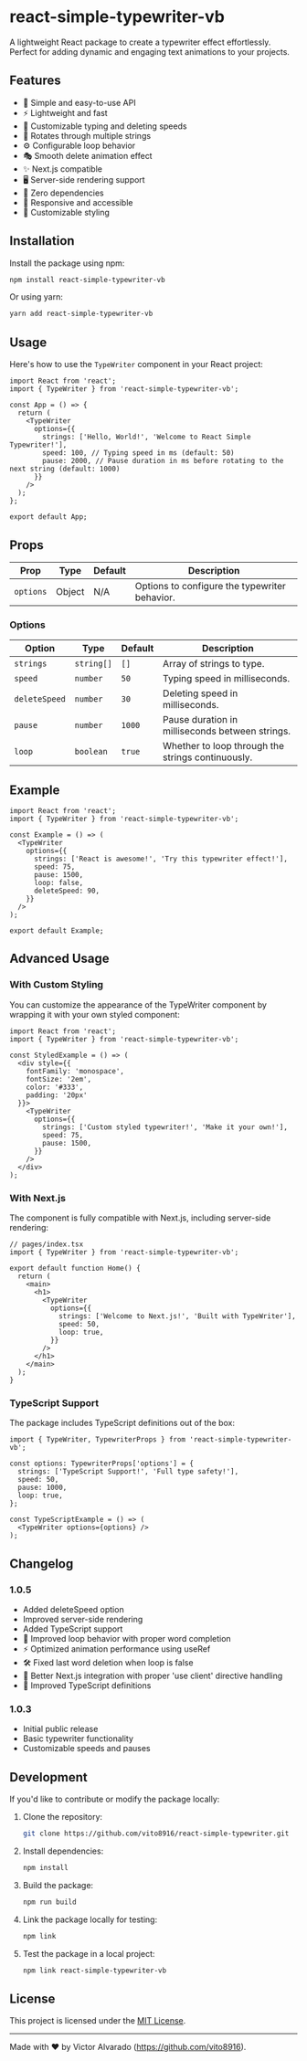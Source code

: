 # react-simple-typewriter-vb

A lightweight React package to create a typewriter effect effortlessly. Perfect for adding dynamic and engaging text animations to your projects.

## Features
- 🚀 Simple and easy-to-use API
- ⚡ Lightweight and fast
- 🎨 Customizable typing and deleting speeds
- 🔄 Rotates through multiple strings
- ⚙️ Configurable loop behavior
- 🎭 Smooth delete animation effect
- ✨ Next.js compatible
- 🖥️ Server-side rendering support
- 🎯 Zero dependencies
- 📱 Responsive and accessible
- 🎨 Customizable styling

## Installation

Install the package using npm:
```bash
npm install react-simple-typewriter-vb
```

Or using yarn:
```bash
yarn add react-simple-typewriter-vb
```

## Usage

Here's how to use the `TypeWriter` component in your React project:

```tsx
import React from 'react';
import { TypeWriter } from 'react-simple-typewriter-vb';

const App = () => {
  return (
    <TypeWriter
      options={{
        strings: ['Hello, World!', 'Welcome to React Simple Typewriter!'],
        speed: 100, // Typing speed in ms (default: 50)
        pause: 2000, // Pause duration in ms before rotating to the next string (default: 1000)
      }}
    />
  );
};

export default App;
```

## Props

| Prop      | Type   | Default | Description                                    |
|-----------|--------|---------|------------------------------------------------|
| `options` | Object | N/A     | Options to configure the typewriter behavior. |

### Options

| Option       | Type      | Default | Description                                         |
|--------------|-----------|---------|-----------------------------------------------------|
| `strings`    | `string[]`| `[]`    | Array of strings to type.                          |
| `speed`      | `number`  | `50`    | Typing speed in milliseconds.                      |
| `deleteSpeed`| `number`  | `30`    | Deleting speed in milliseconds.                    |
| `pause`      | `number`  | `1000`  | Pause duration in milliseconds between strings.     |
| `loop`       | `boolean` | `true`  | Whether to loop through the strings continuously.   |

## Example

```tsx
import React from 'react';
import { TypeWriter } from 'react-simple-typewriter-vb';

const Example = () => (
  <TypeWriter
    options={{
      strings: ['React is awesome!', 'Try this typewriter effect!'],
      speed: 75,
      pause: 1500,
      loop: false,
      deleteSpeed: 90,
    }}
  />
);

export default Example;
```

## Advanced Usage

### With Custom Styling

You can customize the appearance of the TypeWriter component by wrapping it with your own styled component:

```tsx
import React from 'react';
import { TypeWriter } from 'react-simple-typewriter-vb';

const StyledExample = () => (
  <div style={{ 
    fontFamily: 'monospace',
    fontSize: '2em',
    color: '#333',
    padding: '20px'
  }}>
    <TypeWriter
      options={{
        strings: ['Custom styled typewriter!', 'Make it your own!'],
        speed: 75,
        pause: 1500,
      }}
    />
  </div>
);
```

### With Next.js

The component is fully compatible with Next.js, including server-side rendering:

```tsx
// pages/index.tsx
import { TypeWriter } from 'react-simple-typewriter-vb';

export default function Home() {
  return (
    <main>
      <h1>
        <TypeWriter
          options={{
            strings: ['Welcome to Next.js!', 'Built with TypeWriter'],
            speed: 50,
            loop: true,
          }}
        />
      </h1>
    </main>
  );
}
```

### TypeScript Support

The package includes TypeScript definitions out of the box:

```tsx
import { TypeWriter, TypewriterProps } from 'react-simple-typewriter-vb';

const options: TypewriterProps['options'] = {
  strings: ['TypeScript Support!', 'Full type safety!'],
  speed: 50,
  pause: 1000,
  loop: true,
};

const TypeScriptExample = () => (
  <TypeWriter options={options} />
);
```

## Changelog

### 1.0.5
- Added deleteSpeed option
- Improved server-side rendering
- Added TypeScript support
- 🔄 Improved loop behavior with proper word completion
- ⚡ Optimized animation performance using useRef
- 🛠️ Fixed last word deletion when loop is false
- 🔧 Better Next.js integration with proper 'use client' directive handling
- 🎯 Improved TypeScript definitions

### 1.0.3
- Initial public release
- Basic typewriter functionality
- Customizable speeds and pauses

## Development

If you'd like to contribute or modify the package locally:

1. Clone the repository:
   ```bash
   git clone https://github.com/vito8916/react-simple-typewriter.git
   ```

2. Install dependencies:
   ```bash
   npm install
   ```

3. Build the package:
   ```bash
   npm run build
   ```

4. Link the package locally for testing:
   ```bash
   npm link
   ```

5. Test the package in a local project:
   ```bash
   npm link react-simple-typewriter-vb
   ```

## License

This project is licensed under the [MIT License](LICENSE).

---

Made with ❤️ by Victor Alvarado (https://github.com/vito8916).
